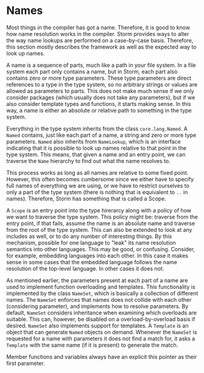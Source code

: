 Names
======

Most things in the compiler has got a name. Therefore, it is good to know how name resolution works
in the compiler. Storm provides ways to alter the way name lookups are performed on a case-by-case
basis. Therefore, this section mostly describes the framework as well as the expected way to look up
names.

A name is a sequence of parts, much like a path in your file system. In a file system each part only
contains a name, but in Storm, each part also contains zero or more type parameters. These type
parameters are direct references to a type in the type system, so no arbitrary strings or values are
allowed as parameters to parts. This does not make much sense if we only consider packages (which
usually does not take any parameters), but if we also consider template types and functions, it
starts making sense. In this way, a name is either an absolute or relative path to something in the
type system.

Everything in the type system inherits from the class `core.lang.Named`. A `Named` contains, just
like each part of a name, a string and zero or more type parameters. `Named` also inherits from
`NameLookup`, which is an interface indicating that it is possible to look up names relative to that
point in the type system. This means, that given a name and an entry point, we can traverse the
`Name` hierarchy to find out what the name resolves to.

This process works as long as all names are relative to some fixed point. However, this often
becomes cumbersome since we either have to specify full names of everything we are using, or we have
to restrict ourselves to only a part of the type system (there is nothing that is equivalent to `..`
in names). Therefore, Storm has something that is called a Scope.

A `Scope` is an entry point into the type hirerarcy along with a policy of how we want to traverse
the type system. This policy might be: traverse from the entry point, if that fails, assume the name
is an absolute name and traverse from the root of the type system. This can also be extended to look
at any includes as well, or to do any number of interesting things. By this mechanism, possible for
one language to "leak" its name resolution semantics into other languages. This may be good, or
confusing. Consider, for example, embedding languages into each other. In this case it makes sense
in some cases that the embedded language follows the name resolution of the top-level language. In
other cases it does not.

As mentioned earlier, the parameters present at each part of a name are used to implement function
overloading and templates. This functionality is implemented by the class `NameSet`, which is
basically a collection of different names. The `NameSet` enforces that names does not collide with
each other (considering parameter), and implements how to resolve parameters. By default, `NameSet`
considers inheritance when examining which overloads are suitable. This can, however, be disabled on
a overload-by-overload basis if desired. `NameSet` also implements support for templates. A
`Template` is an object that can generate `Named` objects on demand. Whenever the `NameSet` is
requested for a name with parameters it does not find a match for, it asks a `Template` with the
same name (if it is present) to generate the match.

Member functions and variables always have an explicit this pointer as their first parameter.
